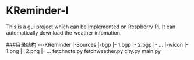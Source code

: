 # KReminder-I
This is a gui project which can be implemented on Respberry Pi,
It can automatically download the weather infomation.

###目录结构
---KReminder
   |-Sources
      |-bgp
        |- 1.bgp
        |- 2.bgp
        |- ...
      |-wicon
        |- 1.png
        |- 2.png
        |- ...
   fetchnote.py
   fetchweather.py
   city.py
   main.py
